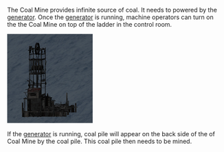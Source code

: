 The Coal Mine provides infinite source of coal. It needs to powered by the [generator](generator.md). Once the [generator](generator.md) is running, machine operators can turn on the the Coal Mine on top of the ladder in the control room.

![](../assets/images/coalmine.png)

If the [generator](generator.md) is running, coal pile will appear on the back side of the of Coal Mine by the coal pile. This coal pile then needs to be mined.